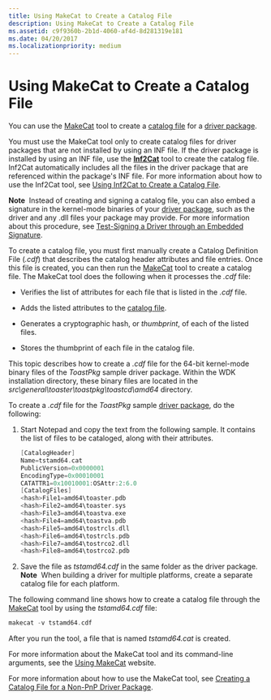 ```yaml
---
title: Using MakeCat to Create a Catalog File
description: Using MakeCat to Create a Catalog File
ms.assetid: c9f9360b-2b1d-4060-af4d-8d281319e181
ms.date: 04/20/2017
ms.localizationpriority: medium
---
```


# Using MakeCat to Create a Catalog File


You can use the [MakeCat](https://go.microsoft.com/fwlink/p/?linkid=104922) tool to create a [catalog file](catalog-files.md) for a [driver package](driver-packages.md).

You must use the MakeCat tool only to create catalog files for driver packages that are not installed by using an INF file. If the driver package is installed by using an INF file, use the [**Inf2Cat**](https://docs.microsoft.com/windows-hardware/drivers/devtest/inf2cat) tool to create the catalog file. Inf2Cat automatically includes all the files in the driver package that are referenced within the package's INF file. For more information about how to use the Inf2Cat tool, see [Using Inf2Cat to Create a Catalog File](using-inf2cat-to-create-a-catalog-file.md).

**Note**  Instead of creating and signing a catalog file, you can also embed a signature in the kernel-mode binaries of your [driver package](driver-packages.md), such as the driver and any .dll files your package may provide. For more information about this procedure, see [Test-Signing a Driver through an Embedded Signature](test-signing-a-driver-through-an-embedded-signature.md).

 

To create a catalog file, you must first manually create a Catalog Definition File (*.cdf*) that describes the catalog header attributes and file entries. Once this file is created, you can then run the [MakeCat](https://go.microsoft.com/fwlink/p/?linkid=104922) tool to create a catalog file. The MakeCat tool does the following when it processes the *.cdf* file:

-   Verifies the list of attributes for each file that is listed in the *.cdf* file.

-   Adds the listed attributes to the [catalog file](catalog-files.md).

-   Generates a cryptographic hash, or *thumbprint*, of each of the listed files.

-   Stores the thumbprint of each file in the catalog file.

This topic describes how to create a *.cdf* file for the 64-bit kernel-mode binary files of the *ToastPkg* sample driver package. Within the WDK installation directory, these binary files are located in the *src\\general\\toaster\\toastpkg\\toastcd\\amd64* directory.

To create a *.cdf* file for the *ToastPkg* sample [driver package](driver-packages.md), do the following:

1.  Start Notepad and copy the text from the following sample. It contains the list of files to be cataloged, along with their attributes.

    ```cpp
    [CatalogHeader]
    Name=tstamd64.cat
    PublicVersion=0x0000001
    EncodingType=0x00010001
    CATATTR1=0x10010001:OSAttr:2:6.0
    [CatalogFiles]
    <hash>File1=amd64\toaster.pdb
    <hash>File2=amd64\toaster.sys
    <hash>File3=amd64\toastva.exe
    <hash>File4=amd64\toastva.pdb
    <hash>File5=amd64\tostrcls.dll
    <hash>File6=amd64\tostrcls.pdb
    <hash>File7=amd64\tostrco2.dll
    <hash>File8=amd64\tostrco2.pdb
    ```

2.  Save the file as *tstamd64.cdf* in the same folder as the driver package.
    **Note**  When building a driver for multiple platforms, create a separate catalog file for each platform.

     

The following command line shows how to create a catalog file through the [MakeCat](https://go.microsoft.com/fwlink/p/?linkid=104922) tool by using the *tstamd64.cdf* file:

```cpp
makecat -v tstamd64.cdf
```

After you run the tool, a file that is named *tstamd64.cat* is created.

For more information about the MakeCat tool and its command-line arguments, see the [Using MakeCat](https://go.microsoft.com/fwlink/p/?linkid=70086) website.

For more information about how to use the MakeCat tool, see [Creating a Catalog File for a Non-PnP Driver Package](creating-a-catalog-file-for-a-non-pnp-driver-package.md).

 

 





